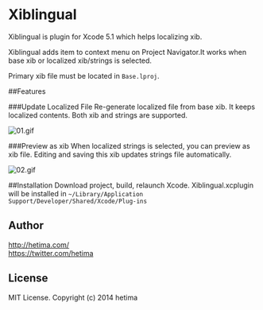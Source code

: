 # Xiblingual

Xiblingual is plugin for Xcode 5.1 which helps localizing xib.

Xiblingual adds item to context menu on Project Navigator.It works when base xib or localized xib/strings is selected.

Primary xib file must be located in `Base.lproj`.

##Features

###Update Localized File
Re-generate localized file from base xib. It keeps localized contents. Both xib and strings are supported.

![01.gif](http://hetima.com/xiblingual/01.gif)


###Preview as xib
When localized strings is selected, you can preview as xib file. Editing and saving this xib updates strings file automatically.

![02.gif](http://hetima.com/xiblingual/02.gif)


##Installation
Download project, build, relaunch Xcode.
Xiblingual.xcplugin will be installed in
 `~/Library/Application Support/Developer/Shared/Xcode/Plug-ins`


## Author
http://hetima.com/  
https://twitter.com/hetima

## License 
MIT License. Copyright (c) 2014 hetima

